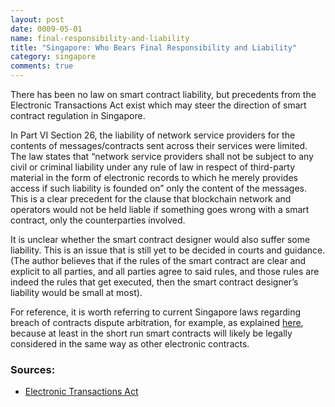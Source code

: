 ```yaml
---
layout: post
date: 0009-05-01
name: final-responsibility-and-liability
title: "Singapore: Who Bears Final Responsibility and Liability"
category: singapore
comments: true
---
```


There has been no law on smart contract liability, but precedents from the Electronic Transactions Act exist which may steer the direction of smart contract regulation in Singapore.

In Part VI Section 26, the liability of network service providers for the contents of messages/contracts sent across their services were limited. The law states that “network service providers shall not be subject to any civil or criminal liability under any rule of law in respect of third-party material in the form of electronic records to which he merely provides access if such liability is founded on” only the content of the messages. This is a clear precedent for the clause that blockchain network and operators would not be held liable if something goes wrong with a smart contract, only the counterparties involved.

It is unclear whether the smart contract designer would also suffer some liability. This is an issue that is still yet to be decided in courts and guidance. (The author believes that if the rules of the smart contract are clear and explicit to all parties, and all parties agree to said rules, and those rules are indeed the rules that get executed, then the smart contract designer’s liability would be small at most).

For reference, it is worth referring to current Singapore laws regarding breach of contracts dispute arbitration, for example, as explained [here](https://singaporelegaladvice.com/law-articles/breach-of-contract-in-singapore/), because at least in the short run smart contracts will likely be legally considered in the same way as other electronic contracts.


### Sources:
   * [Electronic Transactions Act](https://sso.agc.gov.sg/Act/ETA2010#P1I-)
